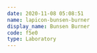```yaml
---
date: 2020-11-08 05:08:51
name: lapicon-bunsen-burner
display_name: Bunsen Burner
code: f5e0
type: Laboratory
---
```

